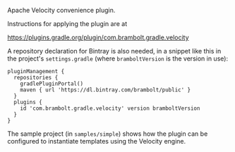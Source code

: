 
Apache Velocity convenience plugin.

Instructions for applying the plugin are at

https://plugins.gradle.org/plugin/com.brambolt.gradle.velocity

A repository declaration for Bintray is also needed, in a snippet like this in
the project's `settings.gradle` (where `bramboltVersion` is the version in use):

```
pluginManagement {
  repositories {
    gradlePluginPortal()
    maven { url 'https://dl.bintray.com/brambolt/public' }
  }
  plugins {
    id 'com.brambolt.gradle.velocity' version bramboltVersion
  }
}
```

The sample project (in `samples/simple`) shows how the plugin can be 
configured to instantiate templates using the Velocity engine.